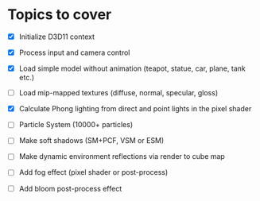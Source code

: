 # Topics to cover

- [X] Initialize D3D11 context

- [X] Process input and camera control

- [X] Load simple model without animation (teapot, statue, car, plane, tank etc.)

- [ ] Load mip-mapped textures (diffuse, normal, specular, gloss)

- [X] Calculate Phong lighting from direct and point lights in the pixel shader

- [ ] Particle System (10000+ particles)

- [ ] Make soft shadows (SM+PCF, VSM or ESM)

- [ ] Make dynamic environment reflections via render to cube map

- [ ] Add fog effect (pixel shader or post-process)

- [ ] Add bloom post-process effect